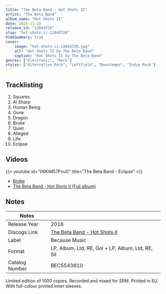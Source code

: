 ```yaml
---
title: "The Beta Band - Hot Shots II"
artist: "The Beta Band"
album_name: "Hot Shots II"
date: 2018-11-28
release_id: "12843720"
slug: "hot-shots-ii-12843720"
hideSummary: true
cover:
    image: "hot-shots-ii-12843720.jpg"
    alt: "Hot Shots II by The Beta Band"
    caption: "Hot Shots II by The Beta Band"
genres: ["Electronic", "Rock"]
styles: ["Alternative Rock", "Leftfield", "Downtempo", "Indie Rock"]
---
```


## Tracklisting
1. Squares
2. Al Sharp
3. Human Being
4. Gone
5. Dragon
6. Broke
7. Quiet
8. Alleged
9. Life
10. Eclipse

## Videos
{{< youtube id="06KiM57Pvu0" title="The Beta Band - Eclipse" >}}
- [Broke](https://www.youtube.com/watch?v=kB81YHKYDdI)
- [The Beta Band - Hot Shots II  (Full album)](https://www.youtube.com/watch?v=O7rjG--0oqU)


## Notes

| Notes          |             |
| ---------------| ----------- |
| Release Year   | 2018 |
| Discogs Link   | [The Beta Band - Hot Shots II](https://www.discogs.com/release/12843720-The-Beta-Band-Hot-Shots-II) |
| Label          | Because Music |
| Format         | LP, Album, Ltd, RE, Gol + LP, Album, Ltd, RE, Sil |
| Catalog Number | BEC5543810 |

Limited edition of 1000 copies.  Recorded and mixed for SRM.  Printed in EU.  With full-colour printed inner sleeves. 

